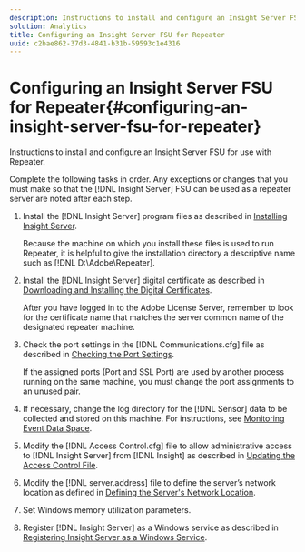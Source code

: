 ```yaml
---
description: Instructions to install and configure an Insight Server FSU for use with Repeater.
solution: Analytics
title: Configuring an Insight Server FSU for Repeater
uuid: c2bae862-37d3-4841-b31b-59593c1e4316
---
```


# Configuring an Insight Server FSU for Repeater{#configuring-an-insight-server-fsu-for-repeater}

Instructions to install and configure an Insight Server FSU for use with Repeater.

Complete the following tasks in order. Any exceptions or changes that you must make so that the [!DNL Insight Server] FSU can be used as a repeater server are noted after each step. 

1. Install the [!DNL Insight Server] program files as described in [Installing Insight Server](../../../../home/c-inst-svr/c-install-ins-svr/c-install-ins-svr.md#concept-1c796b4ca427474f99ec6ba34d8254cd).

   Because the machine on which you install these files is used to run Repeater, it is helpful to give the installation directory a descriptive name such as [!DNL D:\Adobe\Repeater]. 

1. Install the [!DNL Insight Server] digital certificate as described in [Downloading and Installing the Digital Certificates](../../../../home/c-inst-svr/c-install-ins-svr/t-install-proc-inst-svr-dpu/c-dnld-dgtl-cert/c-dnld-dgtl-cert.md#concept-4f79c240492f4e52b6375b4b3bbefa17).

   After you have logged in to the Adobe License Server, remember to look for the certificate name that matches the server common name of the designated repeater machine. 

1. Check the port settings in the [!DNL Communications.cfg] file as described in [Checking the Port Settings](../../../../home/c-inst-svr/c-install-ins-svr/t-install-proc-inst-svr-dpu/t-chk-pt-stgs.md#task-a91191b0a19e4437aa535a27c734ae64).

   If the assigned ports (Port and SSL Port) are used by another process running on the same machine, you must change the port assignments to an unused pair. 

1. If necessary, change the log directory for the [!DNL Sensor] data to be collected and stored on this machine. For instructions, see [Monitoring Event Data Space](../../../../home/c-inst-svr/c-admin-inst-svr/c-mntr-disk-spc/t-mntr-evt-data-spc.md#task-a54d4bd16b96437f943cd09e5d848440).
1. Modify the [!DNL Access Control.cfg] file to allow administrative access to [!DNL Insight Server] from [!DNL Insight] as described in [Updating the Access Control File](../../../../home/c-inst-svr/c-install-ins-svr/t-install-proc-inst-svr-dpu/c-updt-accss-ctrl-file.md#concept-fb9aa0c0e0664c018528f56d01c4808d).
1. Modify the [!DNL server.address] file to define the server’s network location as defined in [Defining the Server's Network Location](../../../../home/c-inst-svr/c-install-ins-svr/t-install-proc-inst-svr-dpu/c-svrs-ntwk-loc/c-svrs-ntwk-loc.md#concept-87dd2aa3448c415ca1285bc445a8c649).
1. Set Windows memory utilization parameters.
1. Register [!DNL Insight Server] as a Windows service as described in [Registering Insight Server as a Windows Service](../../../../home/c-inst-svr/c-install-ins-svr/t-install-proc-inst-svr-dpu/c-reg-wdws-svc.md#concept-f2c7aa891d544a2595aa01d0d796a540).
